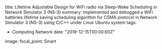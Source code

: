 title: Lifetime Adjustable Design for WiFi radio via Sleep-Wake Scheduling in Network Simulator 3 (NS-3)
summary: Implemented and debugged a WiFi batteries lifetime saving scheduling algorithm for CSMA protocol in Network Simulator 3 (NS-3) using C/C++ under Linux Ubuntu system
tags:
- Computing Network
date: "2019-12-15T00:00:00Z"

image:
  focal_point: Smart



